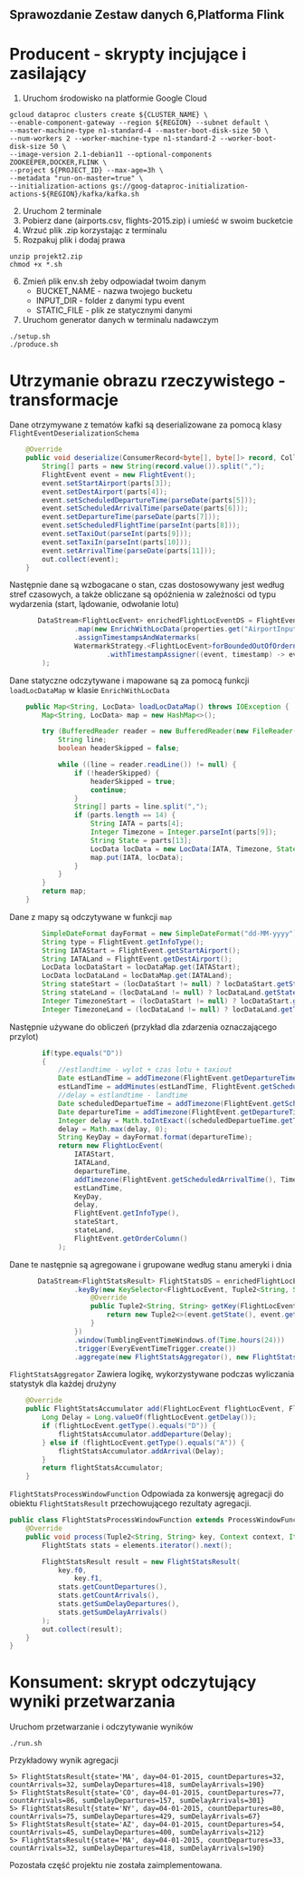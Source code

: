 ## Sprawozdanie Zestaw danych 6,Platforma Flink
# Producent - skrypty incjujące i zasilający

1. Uruchom środowisko na platformie Google Cloud
```
gcloud dataproc clusters create ${CLUSTER_NAME} \
--enable-component-gateway --region ${REGION} --subnet default \
--master-machine-type n1-standard-4 --master-boot-disk-size 50 \
--num-workers 2 --worker-machine-type n1-standard-2 --worker-boot-disk-size 50 \
--image-version 2.1-debian11 --optional-components ZOOKEEPER,DOCKER,FLINK \
--project ${PROJECT_ID} --max-age=3h \
--metadata "run-on-master=true" \
--initialization-actions gs://goog-dataproc-initialization-actions-${REGION}/kafka/kafka.sh
```
2. Uruchom 2 terminale
3. Pobierz dane (airports.csv, flights-2015.zip) i umieść w swoim bucketcie
4. Wrzuć plik .zip korzystając z terminalu
5. Rozpakuj plik i dodaj prawa
```
unzip projekt2.zip
chmod +x *.sh
```
6. Zmień plik env.sh żeby odpowiadał twoim danym
   - BUCKET_NAME - nazwa twojego bucketu
   - INPUT_DIR - folder z danymi typu event
   - STATIC_FILE - plik ze statycznymi danymi
7. Uruchom generator danych w terminalu nadawczym
```
./setup.sh
./produce.sh

```
# Utrzymanie obrazu rzeczywistego - transformacje
Dane otrzymywane z tematów kafki są deserializowane za pomocą klasy `FlightEventDeserializationSchema`
```java
    @Override
    public void deserialize(ConsumerRecord<byte[], byte[]> record, Collector<FlightEvent> out) {
        String[] parts = new String(record.value()).split(",");
        FlightEvent event = new FlightEvent();
        event.setStartAirport(parts[3]);
        event.setDestAirport(parts[4]);
        event.setScheduledDepartureTime(parseDate(parts[5]));
        event.setScheduledArrivalTime(parseDate(parts[6]));
        event.setDepartureTime(parseDate(parts[7]));
        event.setScheduledFlightTime(parseInt(parts[8]));
        event.setTaxiOut(parseInt(parts[9]));
        event.setTaxiIn(parseInt(parts[10]));
        event.setArrivalTime(parseDate(parts[11]));
        out.collect(event);
    }
```
Następnie dane są wzbogacane o stan, czas dostosowywany jest według stref czasowych, a także obliczane są opóźnienia w zależności od typu wydarzenia (start, lądowanie, odwołanie lotu)
```java
       DataStream<FlightLocEvent> enrichedFlightLocEventDS = FlightEventDS
                .map(new EnrichWithLocData(properties.get("AirportInput.uri")))
                .assignTimestampsAndWatermarks(
                WatermarkStrategy.<FlightLocEvent>forBoundedOutOfOrderness(Duration.ofSeconds(300)) // Maksymalne opóźnienie
                        .withTimestampAssigner((event, timestamp) -> event.getTimestamp())
        );
```
Dane statyczne odczytywane i mapowane są za pomocą funkcji `loadLocDataMap` w klasie `EnrichWithLocData`
```java
    public Map<String, LocData> loadLocDataMap() throws IOException {
        Map<String, LocData> map = new HashMap<>();

        try (BufferedReader reader = new BufferedReader(new FileReader(locFilePath))) {
            String line;
            boolean headerSkipped = false;

            while ((line = reader.readLine()) != null) {
                if (!headerSkipped) {
                    headerSkipped = true;
                    continue;
                }
                String[] parts = line.split(",");
                if (parts.length == 14) {
                    String IATA = parts[4];
                    Integer Timezone = Integer.parseInt(parts[9]);
                    String State = parts[13];
                    LocData locData = new LocData(IATA, Timezone, State);
                    map.put(IATA, locData);
                }
            }
        }
        return map;
    }
```
Dane z mapy są odczytywane w funkcji `map`
```java
        SimpleDateFormat dayFormat = new SimpleDateFormat("dd-MM-yyyy");
        String type = FlightEvent.getInfoType();
        String IATAStart = FlightEvent.getStartAirport();
        String IATALand = FlightEvent.getDestAirport();
        LocData locDataStart = locDataMap.get(IATAStart);
        LocData locDataLand = locDataMap.get(IATALand);
        String stateStart = (locDataStart != null) ? locDataStart.getState() : "Unknown";
        String stateLand = (locDataLand != null) ? locDataLand.getState() : "Unknown";
        Integer TimezoneStart = (locDataStart != null) ? locDataStart.getTimezone() : Integer.valueOf(0);
        Integer TimezoneLand = (locDataLand != null) ? locDataLand.getTimezone() : Integer.valueOf(0);
```
Następnie używane do obliczeń (przykład dla zdarzenia oznaczającego przylot)
```java
        if(type.equals("D"))
        {
            //estlandtime - wylot + czas lotu + taxiout
            Date estLandTime = addTimezone(FlightEvent.getDepartureTime(), TimezoneStart);
            estLandTime = addMinutes(estLandTime, FlightEvent.getScheduledFlightTime() + FlightEvent.getTaxiOut());
            //delay = estlandtime - landtime
            Date scheduledDepartueTime = addTimezone(FlightEvent.getScheduledDepartureTime(), TimezoneStart);
            Date departureTime = addTimezone(FlightEvent.getDepartureTime(), TimezoneStart);
            Integer delay = Math.toIntExact((scheduledDepartueTime.getTime() - departureTime.getTime()) / (60 * 1000)) + FlightEvent.getTaxiOut();
            delay = Math.max(delay, 0);
            String KeyDay = dayFormat.format(departureTime);
            return new FlightLocEvent(
                IATAStart,
                IATALand,
                departureTime,
                addTimezone(FlightEvent.getScheduledArrivalTime(), TimezoneLand),
                estLandTime,
                KeyDay,
                delay,
                FlightEvent.getInfoType(),
                stateStart,
                stateLand,
                FlightEvent.getOrderColumn()
            );
```
Dane te następnie są agregowane i grupowane według stanu ameryki i dnia
```java
       DataStream<FlightStatsResult> FlightStatsDS = enrichedFlightLocEventDS
                .keyBy(new KeySelector<FlightLocEvent, Tuple2<String, String>>() {
                    @Override
                    public Tuple2<String, String> getKey(FlightLocEvent event) throws Exception {
                        return new Tuple2<>(event.getState(), event.getKeyDay());
                    }
                })
                .window(TumblingEventTimeWindows.of(Time.hours(24)))
                .trigger(EveryEventTimeTrigger.create())
                .aggregate(new FlightStatsAggregator(), new FlightStatsProcessWindowFunction());
```
`FlightStatsAggregator` Zawiera logikę, wykorzystywane podczas wyliczania statystyk dla każdej drużyny
```java
    @Override
    public FlightStatsAccumulator add(FlightLocEvent flightLocEvent, FlightStatsAccumulator flightStatsAccumulator) {
        Long Delay = Long.valueOf(flightLocEvent.getDelay());
        if (flightLocEvent.getType().equals("D")) {
            flightStatsAccumulator.addDeparture(Delay);
        } else if (flightLocEvent.getType().equals("A")) {
            flightStatsAccumulator.addArrival(Delay);
        }
        return flightStatsAccumulator;
    }
```
`FlightStatsProcessWindowFunction` Odpowiada za konwersję agregacji do obiektu `FlightStatsResult` przechowującego rezultaty agregacji.
```java
public class FlightStatsProcessWindowFunction extends ProcessWindowFunction<FlightStats, FlightStatsResult, Tuple2<String, String>, TimeWindow> {
    @Override
    public void process(Tuple2<String, String> key, Context context, Iterable<FlightStats> elements, Collector<FlightStatsResult> out) {
        FlightStats stats = elements.iterator().next();

        FlightStatsResult result = new FlightStatsResult(
            key.f0, 
                key.f1,
            stats.getCountDepartures(),
            stats.getCountArrivals(),
            stats.getSumDelayDepartures(),
            stats.getSumDelayArrivals()
        );
        out.collect(result);
    }
}
```
# Konsument: skrypt odczytujący wyniki przetwarzania
Uruchom przetwarzanie i odczytywanie wyników
```
./run.sh
```
Przykładowy wynik agregacji
```
5> FlightStatsResult{state='MA', day=04-01-2015, countDepartures=32, countArrivals=32, sumDelayDepartures=418, sumDelayArrivals=190}
5> FlightStatsResult{state='CO', day=04-01-2015, countDepartures=77, countArrivals=86, sumDelayDepartures=157, sumDelayArrivals=301}
5> FlightStatsResult{state='NY', day=04-01-2015, countDepartures=80, countArrivals=75, sumDelayDepartures=429, sumDelayArrivals=67}
5> FlightStatsResult{state='AZ', day=04-01-2015, countDepartures=54, countArrivals=45, sumDelayDepartures=400, sumDelayArrivals=212}
5> FlightStatsResult{state='MA', day=04-01-2015, countDepartures=33, countArrivals=32, sumDelayDepartures=418, sumDelayArrivals=190}
```
Pozostała część projektu nie została zaimplementowana.
